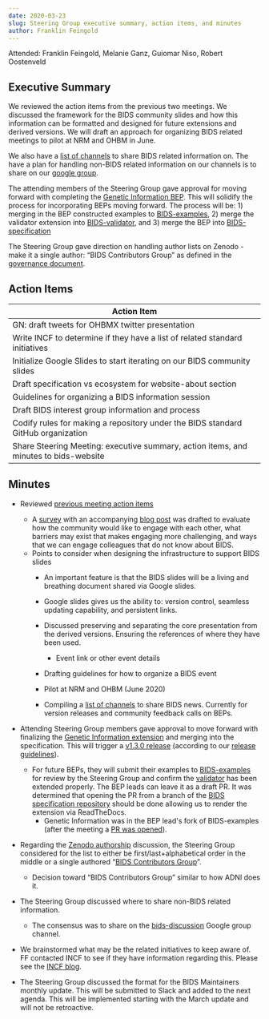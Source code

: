 ```yaml
---
date: 2020-03-23
slug: Steering Group executive summary, action items, and minutes
author: Franklin Feingold
---
```


<!-- more -->


Attended: Franklin Feingold, Melanie Ganz, Guiomar Niso, Robert Oostenveld



## Executive Summary

We reviewed the action items from the previous two meetings. We discussed the framework for the BIDS community slides and how this information can be formatted and designed for future extensions and derived versions. We will draft an approach for organizing BIDS related meetings to pilot at NRM and OHBM in June.

We also have a [list of channels](https://docs.google.com/spreadsheets/d/16SAGK3zG93WM2EWuoZDcRIC7ygPc5b7PDNGpFyC3obA/edit#gid=0) to share BIDS related information on. The have a plan for handling non-BIDS related information on our channels is to share on our [google group](https://groups.google.com/forum/#!forum/bids-discussion).

The attending members of the Steering Group gave approval for moving forward with completing the [Genetic Information BEP](https://github.com/bids-standard/bids-specification/pull/395). This will solidify the process for incorporating BEPs moving forward. The process will be: 1) merging in the BEP constructed examples to [BIDS-examples](https://github.com/bids-standard/bids-examples), 2) merge the validator extension into [BIDS-validator](https://github.com/bids-standard/bids-validator), and 3) merge the BEP into [BIDS-specification](https://github.com/bids-standard/bids-specification)

The Steering Group gave direction on handling author lists on Zenodo - make it a single author: “BIDS Contributors Group” as defined in the [governance document](https://docs.google.com/document/d/1R-J2lL9V_wIkYhye4zH-feyl4P4J8NyO40rIYyY141o/edit).

## Action Items

| Action Item |
| -------- |
| GN: draft tweets for OHBMX twitter presentation    |
| Write INCF to determine if they have a list of related standard initiatives |
| Initialize Google Slides to start iterating on our BIDS community slides |
| Draft specification vs ecosystem for website-about section |
| Guidelines for organizing a BIDS information session |
| Draft BIDS interest group information and process |
| Codify rules for making a repository under the BIDS standard GitHub organization |
| Share Steering Meeting: executive summary, action items, and minutes to bids-website |

## Minutes

- Reviewed [previous meeting action items](https://bids.neuroimaging.io/2020/03/12/Steering-Group-executive-summary,-action-items,-and-minutes.html#action-items)
  - A [survey](https://docs.google.com/forms/d/e/1FAIpQLSfGjTA-U_1LECRsbuBQ9X7kdi34aEdxTMoWCwwkEgou-qpb4A/viewform) with an accompanying [blog post](https://bids.neuroimaging.io/2020/03/20/engage-with-the-bids-ecosystem.html) was drafted to evaluate how the community would like to engage with each other, what barriers may exist that makes engaging more challenging, and ways that we can engage colleagues that do not know about BIDS.
  - Points to consider when designing the infrastructure to support BIDS slides
    - An important feature is that the BIDS slides will be a living and breathing document shared via Google slides.
    - Google slides gives us the ability to: version control, seamless updating capability, and persistent links.
    - Discussed preserving and separating the core presentation from the derived versions. Ensuring the references of where they have been used.
      -  Event link or other event details

    - Drafting guidelines for how to organize a BIDS event
    - Pilot at NRM and OHBM (June 2020)

    - Compiling a [list of channels](https://docs.google.com/spreadsheets/d/16SAGK3zG93WM2EWuoZDcRIC7ygPc5b7PDNGpFyC3obA/edit#gid=0) to share BIDS news. Currently for version releases and community feedback calls on BEPs.


- Attending Steering Group members gave approval to move forward with finalizing the [Genetic Information extension](https://github.com/bids-standard/bids-specification/pull/395) and merging into the specification. This will trigger a [v1.3.0 release](https://github.com/bids-standard/bids-specification/pull/435) (according to our [release guidelines](https://github.com/bids-standard/bids-specification/blob/master/Release_Guideline.md)).

  - For future BEPs, they will submit their examples to [BIDS-examples](https://github.com/bids-standard/bids-examples) for review by the Steering Group and confirm the [validator](https://github.com/bids-standard/bids-validator) has been extended properly. The BEP leads can leave it as a draft PR. It was determined that opening the PR from a branch of the [BIDS specification repository](https://github.com/bids-standard/bids-specification) should be done allowing us to render the extension via ReadTheDocs.
    - Genetic Information was in the BEP lead's fork of BIDS-examples (after the meeting a [PR was opened](https://github.com/bids-standard/bids-examples/pull/178)).

- Regarding the [Zenodo authorship](https://github.com/bids-standard/bids-specification/issues/66) discussion, the Steering Group considered for the list to either be  first/last+alphabetical order in the middle or a single authored “[BIDS Contributors Group](https://bids.neuroimaging.io/governance.html#bids-contributors-group)”.
  - Decision toward “BIDS Contributors Group” similar to how ADNI does it.


- The Steering Group discussed where to share non-BIDS related information.
  - The consensus was to share on the [bids-discussion](https://groups.google.com/forum/#!forum/bids-discussion) Google group channel.

- We brainstormed what may be the related initiatives to keep aware of. FF contacted INCF to see if they have information regarding this. Please see the [INCF blog](https://www.incf.org/blogs-list).

- The Steering Group discussed the format for the BIDS Maintainers monthly update. This will be submitted to Slack and added to the next agenda. This will be implemented starting with the March update and will not be retroactive.
